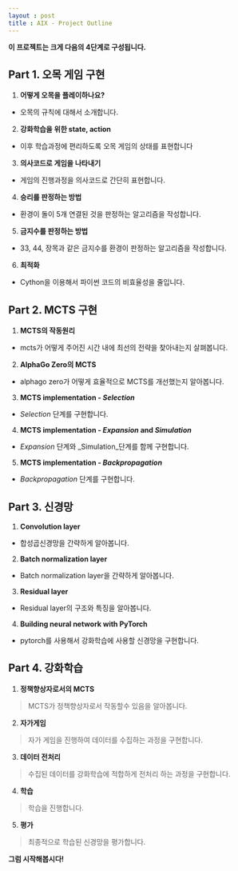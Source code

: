 ```yaml
---
layout : post
title : AIX - Project Outline
---
```


**이 프로젝트는 크게 다음의 4단계로 구성됩니다.**

## **Part 1. 오목 게임 구현**
1. **어떻게 오목을 플레이하나요?**
 - 오목의 규칙에 대해서 소개합니다.

2. **강화학습을 위한 state, action**
 - 이후 학습과정에 편리하도록 오목 게임의 상태를 표현합니다

3. **의사코드로 게임을 나타내기**
 - 게임의 진행과정을 의사코드로 간단히 표현합니다.

4. **승리를 판정하는 방법**
 - 환경이 돌이 5개 연결된 것을 판정하는 알고리즘을 작성합니다.

5. **금지수를 판정하는 방법**
 - 33, 44, 장목과 같은 금지수를 환경이 판정하는 알고리즘을 작성합니다.

6. **최적화**
 - Cython을 이용해서 파이썬 코드의 비효율성을 줄입니다.


## **Part 2. MCTS 구현**
1. **MCTS의 작동원리**
 - mcts가 어떻게 주어진 시간 내에 최선의 전략을 찾아내는지 살펴봅니다.

2. **AlphaGo Zero의 MCTS**
 - alphago zero가 어떻게 효율적으로 MCTS를 개선했는지 알아봅니다.

3. **MCTS implementation - _Selection_**
 - _Selection_ 단계를 구현합니다.

4. **MCTS implementation - _Expansion_ and _Simulation_**
 - _Expansion_ 단계와 _Simulation_단계를 함께 구현합니다.

5. **MCTS implementation - _Backpropagation_**
 - _Backpropagation_ 단계를 구현합니다.

## **Part 3. 신경망**
1. **Convolution layer**
 - 합성곱신경망을 간략하게 알아봅니다.

2. **Batch normalization layer**
 - Batch normalization layer을 간략하게 알아봅니다.

3. **Residual layer**
 - Residual layer의 구조와 특징을 알아봅니다.

4. **Building neural network with PyTorch**
 - pytorch를 사용해서 강화학습에 사용할 신경망을 구현합니다.

## **Part 4. 강화학습**
1. **정책향상자로서의 MCTS**
> MCTS가 정책향상자로서 작동할수 있음을 알아봅니다.
2. **자가게임**
> 자가 게임을 진행하여 데이터를 수집하는 과정을 구현합니다.
3. **데이터 전처리**
> 수집된 데이터를 강화학습에 적합하게 전처리 하는 과정을 구현합니다.
4. **학습**
> 학습을 진행합니다.
5. **평가**
> 최종적으로 학습된 신경망을 평가합니다.

**그럼 시작해봅시다!**
